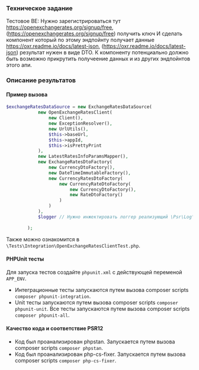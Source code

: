 ### Техническое задание

Тестовое BE:
Нужно зарегистрироваться тут https://openexchangerates.org/signup/free, (https://openexchangerates.org/signup/free) получить ключ
И сделать компонент который по этому эндпойнту получает данные
https://oxr.readme.io/docs/latest-json, (https://oxr.readme.io/docs/latest-json) результат нужен в виде DTO.
К компоненту потенциально должно быть возможно прикрутить получеение данных и из других эндпойнтов этого апи.


### Описание результатов

#### Пример вызова
```php
$exchangeRatesDataSource = new ExchangeRatesDataSource(
            new OpenExchangeRatesClient(
                new Client(),
                new ExceptionResolver(),
                new UrlUtils(),
                $this->baseUrl,
                $this->appId,
                $this->isPrettyPrint
            ),
            new LatestRatesInfoParamsMapper(),
            new ExchangeRatesDtoFactory(
                new CurrencyDtoFactory(),
                new DateTimeImmutableFactory(),
                new CurrencyRatesDtoFactory(
                    new CurrencyRateDtoFactory(
                        new CurrencyDtoFactory(),
                        new RateDtoFactory()
                    )
                )
            ),
            $logger // Нужно инжектировать логгер реализующий \Psr\Log\LoggerInterface::class
           
        );
```

Также можно ознакомится в `\Tests\Integration\OpenExchangeRatesClientTest.php`.

#### PHPUnit тесты
Для запуска тестов создайте `phpunit.xml` с действующей переменой `APP_ENV`.
- Интеграционные тесты запускаются путем вызова composer scripts `composer phpunit-integration`.
- Unit тесты запускаются путем вызова composer scripts `composer phpunit-unit`.
Все тесты запускаются путем вызова composer scripts `composer phpunit-all`.

#### Качество кода и соответствие PSR12
- Код был проанализирован phpstan. Запускается путем вызова composer scripts `composer phpstan`.
- Код был проанализирован php-cs-fixer. Запускается путем вызова composer scripts `composer php-cs-fixer`.